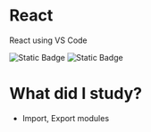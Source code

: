 # React
React using VS Code

  ![Static Badge](https://img.shields.io/badge/-React-A8B9CC?logo=react)
  ![Static Badge](https://img.shields.io/badge/-Visual%20Studio%20Code-007ACC?logo=visualstudiocode)

# What did I study?
- Import, Export modules